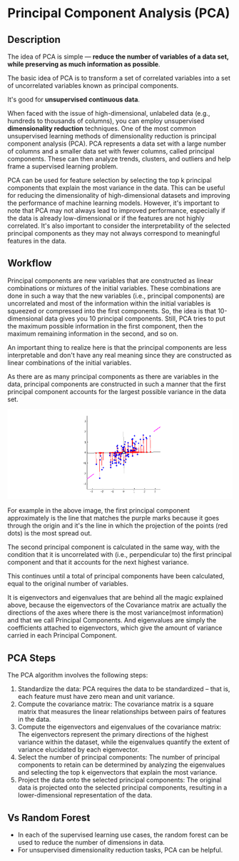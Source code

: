 # Principal Component Analysis (PCA)

## Description

The idea of PCA is simple — **reduce the number of variables of a data set, while preserving as much information as possible**.

The basic idea of PCA is to transform a set of correlated variables into a set of uncorrelated variables known as principal components.

It's good for **unsupervised continuous data**.

When faced with the issue of high-dimensional, unlabeled data (e.g., hundreds to thousands of columns), you can employ unsupervised **dimensionality reduction** techniques. One of the most common unsupervised learning methods of dimensionality reduction is principal component analysis (PCA). PCA represents a data set with a large number of columns and a smaller data set with fewer columns, called principal components. These can then analyze trends, clusters, and outliers and help frame a supervised learning problem.

PCA can be used for feature selection by selecting the top k principal components that explain the most variance in the data. This can be useful for reducing the dimensionality of high-dimensional datasets and improving the performance of machine learning models. However, it's important to note that PCA may not always lead to improved performance, especially if the data is already low-dimensional or if the features are not highly correlated. It's also important to consider the interpretability of the selected principal components as they may not always correspond to meaningful features in the data.

## Workflow

Principal components are new variables that are constructed as linear combinations or mixtures of the initial variables. These combinations are done in such a way that the new variables (i.e., principal components) are uncorrelated and most of the information within the initial variables is squeezed or compressed into the first components. So, the idea is that 10-dimensional data gives you 10 principal components. Still, PCA tries to put the maximum possible information in the first component, then the maximum remaining information in the second, and so on.

An important thing to realize here is that the principal components are less interpretable and don't have any real meaning since they are constructed as linear combinations of the initial variables.

As there are as many principal components as there are variables in the data, principal components are constructed in such a manner that the first principal component accounts for the largest possible variance in the data set.

![](principal_component_analysis/image1.gif)

For example in the above image, the first principal component approximately is the line that matches the purple marks because it goes through the origin and it's the line in which the projection of the points (red dots) is the most spread out.

The second principal component is calculated in the same way, with the condition that it is uncorrelated with (i.e., perpendicular to) the first principal component and that it accounts for the next highest variance.

This continues until a total of principal components have been calculated, equal to the original number of variables.

It is eigenvectors and eigenvalues that are behind all the magic explained above, because the eigenvectors of the Covariance matrix are actually the directions of the axes where there is the most variance(most information) and that we call Principal Components. And eigenvalues are simply the coefficients attached to eigenvectors, which give the amount of variance carried in each Principal Component.

## PCA Steps

The PCA algorithm involves the following steps:

1. Standardize the data: PCA requires the data to be standardized – that is, each feature must have zero mean and unit variance.
2. Compute the covariance matrix: The covariance matrix is a square matrix that measures the linear relationships between pairs of features in the data.
3. Compute the eigenvectors and eigenvalues of the covariance matrix: The eigenvectors represent the primary directions of the highest variance within the dataset, while the eigenvalues quantify the extent of variance elucidated by each eigenvector.
4. Select the number of principal components: The number of principal components to retain can be determined by analyzing the eigenvalues and selecting the top k eigenvectors that explain the most variance.
5. Project the data onto the selected principal components: The original data is projected onto the selected principal components, resulting in a lower-dimensional representation of the data.

## Vs Random Forest

- In each of the supervised learning use cases, the random forest can be used to reduce the number of dimensions in data.
- For unsupervised dimensionality reduction tasks, PCA can be helpful.

